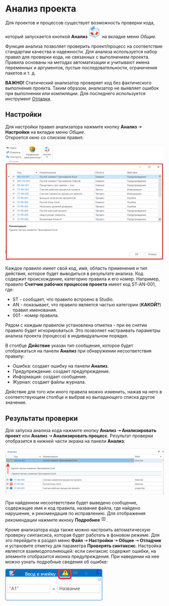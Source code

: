 # Анализ проекта

Для проектов и процессов существует возможность проверки кода, который запускается кнопкой **Анализ** ![](<../../.gitbook/assets/Кнопка Анализ.png>) на вкладке меню *Общие*.

Функция анализа позволяет проверить проект/процесс на соответствие стандартам качества и надежности. Для анализа используется набор правил для проверки кода, не связанных с выполнением проекта. Правила основаны на методах автоматизации и учитывают имена переменных и аргументов, пустые последовательности, ограничения пакетов и т. д. 

**ВАЖНО!** Статический анализатор проверяет код без фактического выполнения проекта. Таким образом, анализатор не выявляет ошибок при выполнении или компиляции. Для последнего используется инструмент [Отладки](https://docs.primo-rpa.ru/primo-rpa/primo-studio/process/debug).

## Настройки

Для настройки правил анализатора нажмите кнопку **Анализ ➝ Настройки** на вкладке меню *Общие*.\
Откроется окно со списком правил:

![](<../../.gitbook/assets/Настройки анализатора.png>)
 
Каждое правило имеет свой код, имя, область применения и тип действия, которое будет выводиться в результате анализа. Код содержит происхождение, категорию правила и его номер. Например, правило **Счетчик рабочих процессов проекта** имеет код ST-AN-001, где:

* ST - сообщает, что правило встроено в Studio.
* AN - показывает, что правило является частью категории (**КАКОЙ?**) правил именования. 
* 001 - номер правила.

Рядом с каждым правилом установлена отметка - при ее снятии правило будет игнорироваться. Это позволяет настраивать параметры анализа проекта (процесса) в индивидуальном порядке.

В столбце **Действие** указан тип сообщения, которое будет отображаться на панели **Анализ** при обнаружении несоответствия правилу: 

* Ошибка: создает ошибку на панели **Анализ**.
* Предупреждение: создает предупреждение.
* Информация: создает сообщение.
* Журнал: создает файлы журнала.

Действие для того или иного правила можно изменить, нажав на него в соответствующем столбце и выбрав из выпадающего списка другое значение.

## Результаты проверки 

Для запуска анализа кода нажмите кнопку **Анализ ➝ Анализировать проект** или **Анализ ➝ Анализировать процесс**.
Результат проверки отобразится в нижней части экрана на панели **Анализ**:

![](<../../.gitbook/assets/Панель Анализ.png>)

При найденном несоответствии будет выведено сообщение, содержащее имя и код правила, название файла, где найдено нарушение, и рекомендация по исправлению. Для отображения рекомендации нажмите икноку **Подробнее** ![](<../../.gitbook/assets/Иконка Подробнее.png>).

Кроме анализатора кода также можно настроить автоматическую проверку синтаксиса, которая будет работать в фоновом режиме. Для это перейдите в раздел меню **Файл ➝ Настройки ➝ Общие ➝ Отладчик** и установите отметку для параметра **Проверять синтаксис**.
Настройка является взаимодополняющей: если синтаксис содержит ошибки, на элементе отобразится иконка предупреждения. При наведении на нее можно узнать подробные сведения об ошибке:

![](<../../.gitbook/assets/Проверка синтаксиса.png>)
